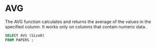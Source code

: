 # AVG

The AVG function calculates and returns the
average of the values in the specified column. It
works only on columns that contain numeric data.

```sql
SELECT AVG (Size8)
FROM PAPERS ;
``` 
